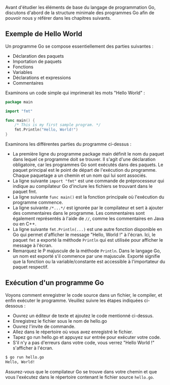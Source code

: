 Avant d'étudier les éléments de base du langage de programmation Go, discutons d'abord de la structure minimale des programmes Go afin de pouvoir nous y référer dans les chapitres suivants.

## Exemple de Hello World

Un programme Go se compose essentiellement des parties suivantes :

- Déclaration des paquets
- Importation de paquets
- Fonctions
- Variables
- Déclarations et expressions
- Commentaires

Examinons un code simple qui imprimerait les mots "Hello World" :

```go
package main

import "fmt"

func main() {
    /* This is my first sample program. */
    fmt.Println("Hello, World!")
}
```

Examinons les différentes parties du programme ci-dessus :

- La première ligne du programme package main définit le nom du paquet dans lequel ce programme doit se trouver. Il s'agit d'une déclaration obligatoire, car les programmes Go sont exécutés dans des paquets. Le paquet principal est le point de départ de l'exécution du programme. Chaque paquetage a un chemin et un nom qui lui sont associés.
- La ligne suivante ```import "fmt"``` est une commande de préprocesseur qui indique au compilateur Go d'inclure les fichiers se trouvant dans le paquet fmt.
- La ligne suivante ```func main()``` est la fonction principale où l'exécution du programme commence.
- La ligne suivante ```/*...*/``` est ignorée par le compilateur et sert à ajouter des commentaires dans le programme. Les commentaires sont également représentés à l'aide de ```//```, comme les commentaires en Java ou en C++.
- La ligne suivante ```fmt.Println(...)``` est une autre fonction disponible en Go qui permet d'afficher le message "Hello, World !" à l'écran. Ici, le paquet ```fmt``` a exporté la méthode ```Println``` qui est utilisée pour afficher le message à l'écran.
- Remarquez le P majuscule de la méthode ```Println```. Dans le langage Go, un nom est exporté s'il commence par une majuscule. Exporté signifie que la fonction ou la variable/constante est accessible à l'importateur du paquet respectif.

## Exécution d'un programme Go

Voyons comment enregistrer le code source dans un fichier, le compiler, et enfin exécuter le programme. Veuillez suivre les étapes indiquées ci-dessous :

- Ouvrez un éditeur de texte et ajoutez le code mentionné ci-dessus.
- Enregistrez le fichier sous le nom de hello.go
- Ouvrez l'invite de commande.
- Allez dans le répertoire où vous avez enregistré le fichier.
- Tapez go run hello.go et appuyez sur entrée pour exécuter votre code.
- S'il n'y a pas d'erreurs dans votre code, vous verrez "Hello World !" s'afficher à l'écran.

```bash
$ go run hello.go
Hello, World!
```

Assurez-vous que le compilateur Go se trouve dans votre chemin et que vous l'exécutez dans le répertoire contenant le fichier source ```hello.go```.